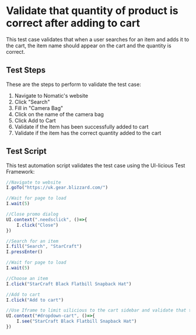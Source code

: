# Validate that quantity of product is correct after adding to cart

This test case validates that when a user searches for an item and adds it to the cart, the item name should appear on the cart and the quantity is correct.

## Test Steps

These are the steps to perform to validate the test case:

1. Navigate to Nomatic's website
2. Click "Search"
3. Fill in "Camera Bag"
4. Click on the name of the camera bag
5. Click Add to Cart
6. Validate if the Item has been successfully added to cart
7. Validate if the item has the correct quantity added to the cart

## Test Script

This test automation script validates the test case using the UI-licious Test Framework:
```javascript
//Navigate to website
I.goTo("https://uk.gear.blizzard.com/")

//Wait for page to load
I.wait(5)

//Close promo dialog
UI.context(".needsclick", ()=>{
	I.click("Close")
})

//Search for an item
I.fill("Search", "StarCraft")
I.pressEnter()

//Wait for page to load
I.wait(5)

//Choose an item
I.click("StarCraft Black Flatbill Snapback Hat")

//Add to cart
I.click("Add to cart")

//Use Iframe to limit uilicious to the cart sidebar and validate that the product is added
UI.context("#dropdown-cart", ()=>{
	I.see("StarCraft Black Flatbill Snapback Hat")
})
```

